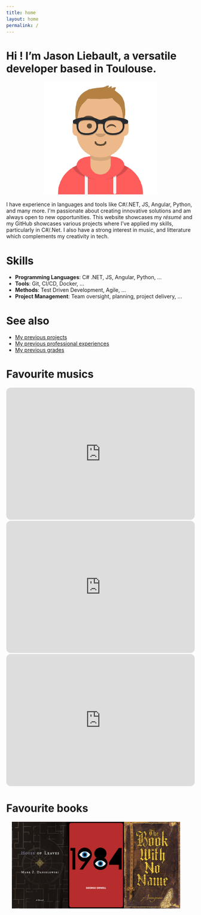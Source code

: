 ```yaml
---
title: home
layout: home
permalink: /
---
```


<META HTTP-EQUIV='Content-Security-Policy' CONTENT="default-src 'self' ; script-src 'self';style-src 'self'; img-src 'self' *; media-src 'self' ; frame-src open.spotify.com;">

# Hi ! I’m Jason Liebault, a versatile developer based in Toulouse.

<div align="center" style="margin: 3%">
    <img src="/assets/jaslieb.png" width="300" />
</div>

I have experience in languages and tools like C#/.NET, JS, Angular, Python, and many more. I'm passionate about creating innovative solutions and am always open to new opportunities. 
This website showcases my *résumé* and my GitHub showcases various projects where I’ve applied my skills, particularly in C#/.Net. I also have a strong interest in music, and litterature which complements my creativity in tech.

# Skills

- **Programming Languages**: C# .NET, JS, Angular, Python, ...
- **Tools**: Git, CI/CD, Docker, ...
- **Methods**: Test Driven Development, Agile, ...
- **Project Management**: Team oversight, planning, project delivery, ...

# See also

- [My previous projects](https://jaslieb.github.io/projects)
- [My previous professional experiences](https://jaslieb.github.io/jobs)
- [My previous grades](https://jaslieb.github.io/education)

# Favourite musics

<iframe style="border-radius:12px" src="https://open.spotify.com/embed/track/55mJleti2WfWEFNFcBduhc" width="100%" height="352" frameBorder="0" allowfullscreen="" allow="autoplay; clipboard-write; encrypted-media; fullscreen; picture-in-picture" loading="lazy"></iframe>

<iframe style="border-radius:12px" src="https://open.spotify.com/embed/track/3OT9zVVg5JFjXfGmn2TNrL" width="100%" height="352" frameBorder="0" allowfullscreen="" allow="autoplay; clipboard-write; encrypted-media; fullscreen; picture-in-picture" loading="lazy"></iframe>

<iframe style="border-radius:12px" src="https://open.spotify.com/embed/track/4aaxuvlLF43SvhCoadq1Jx" width="100%" height="352" frameBorder="0" allowfullscreen="" allow="autoplay; clipboard-write; encrypted-media; fullscreen; picture-in-picture" loading="lazy"></iframe>

# Favourite books

<div align="center" style="display: flex;flex-wrap: wrap; margin: 3%;">
    <img width="150" src="/assets/house_of_leaves.png" />
    <img width="150" src="/assets/1984.png" />
    <img width="150" src="/assets/book_no_name.png" />
</div>

